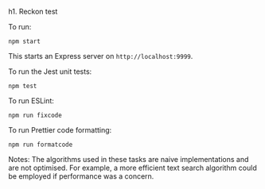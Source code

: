 h1. Reckon test

To run:

`npm start`

This starts an Express server on `http://localhost:9999`.

To run the Jest unit tests:

`npm test`

To run ESLint:

`npm run fixcode`

To run Prettier code formatting:

`npm run formatcode`

Notes:
The algorithms used in these tasks are naive implementations and are not optimised. For example, a more efficient text search algorithm could be employed if performance was a concern.